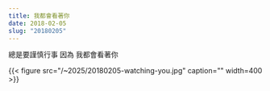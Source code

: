 ```yaml
---
title: 我都會看著你
date: 2018-02-05
slug: "20180205"
---
```


總是要謹慎行事 因為 我都會看著你

{{< figure src="/~2025/20180205-watching-you.jpg" caption="" width=400 >}}
